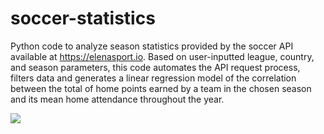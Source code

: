 # soccer-statistics
Python code to analyze season statistics provided by the soccer API available at https://elenasport.io. Based on user-inputted league, country, and season parameters, this code automates the API request process, filters data and generates a linear regression model of the correlation between the total of home points earned by a team in the chosen season and its mean home attendance throughout the year.

![](Create%20Figure_1.png/github-Figure_1.png)
